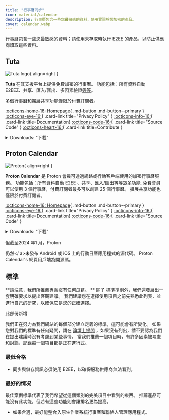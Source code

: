 ```yaml
---
title: "行事曆同步"
icon: material/calendar
description: 行事曆包含一些您最敏感的資料，使用實現靜態加密的產品。
cover: calendar.webp
---
```


行事曆包含一些您最敏感的資料；請使用未存取時執行 E2EE 的產品，以防止供應商讀取這些資料。

## Tuta

<div class="admonition recommendation" markdown>

![Tuta logo](assets/img/calendar/tuta.svg){ align=right }

**Tuta** 在其支援平台上提供免費加密的行事曆。 功能包括：所有資料自動 E2EEZ、共享、匯入/匯出、多因素驗證[等等](https://tuta.com/calendar-app-comparison/)。

多個行事曆和擴展共享功能僅限於付費訂閱者。

[:octicons-home-16: Homepage](https://tuta.com/calendar){ .md-button .md-button--primary }
[:octicons-eye-16:](https://tuta.com/privacy){ .card-link title="Privacy Policy" }
[:octicons-info-16:](https://tuta.com/faq){ .card-link title=Documentation}
[:octicons-code-16:](https://github.com/tutao/tutanota){ .card-link title="Source Code" }
[:octicons-heart-16:](https://tuta.com/community){ .card-link title=Contribute }

<details class="downloads" markdown>
<summary>Downloads: "下載"</summary>

- [:simple-googleplay: Google Play](https://play.google.com/store/apps/details?id=de.tutao.tutanota)
- [:simple-appstore: App Store](https://apps.apple.com/app/id922429609)
- [:simple-windows11: Windows](https://tuta.com/blog/posts/desktop-clients)
- [:simple-apple: macOS](https://tuta.com/blog/posts/desktop-clients)
- [:simple-linux: Linux](https://tuta.com/blog/posts/desktop-clients)
- [:simple-flathub: Flathub](https://flathub.org/apps/com.tutanota.Tutanota)
- [:octicons-browser-16: Web](https://app.tuta.com)

</details>

</div>

## Proton Calendar

<div class="admonition recommendation" markdown>

![Proton](assets/img/calendar/proton-calendar.svg){ align=right }

**Proton Calendar** 是 Proton 會員可透過網路或行動客戶端使用的加密行事曆服務。 功能包括：所有資料自動 E2EE 、共享、匯入/匯出等等[眾多功能](https://proton.me/support/proton-calendar-guide). 免費會員可以使用 3 個行事曆，付費訂閱者最多可以創建 25 個行事曆。 擴展共享功能也僅限於付費訂閱者。

[:octicons-home-16: Homepage](https://proton.me/calendar){ .md-button .md-button--primary }
[:octicons-eye-16:](https://proton.me/legal/privacy){ .card-link title="Privacy Policy" }
[:octicons-info-16:](https://proton.me/support/proton-calendar-guide){ .card-link title=Documentation}
[:octicons-code-16:](https://github.com/ProtonMail/WebClients){ .card-link title="Source Code" }

<details class="downloads" markdown>
<summary>Downloads: "下載"</summary>

- [:simple-googleplay: Google Play](https://play.google.com/store/apps/details?id=me.proton.android.calendar)
- [:simple-appstore: App Store](https://apps.apple.com/app/id1514709943)
- [:octicons-browser-16: Web](https://calendar.proton.me)

</details>

</div>

但截至2024 年1 月，Proton

仍然</ a>未發布 Android 或 iOS 上的行動日曆應用程式的源代碼。 Proton Calendar's 網頁用戶端為開源碼。</p> 



## 標準

**請注意，我們所推薦專案沒有任何瓜葛。 ** 除了 [標準準則](about/criteria.md)外，我們還發展出一套明確要求以提出客觀建議。 我們建議您在選擇使用項目之前先熟悉此列表，並進行自己的研究，以確保它是您的正確選擇。

<div class="admonition example" markdown>
<p class="admonition-title">此部份新增</p>

我們正在努力為我們網站的每個部分建立定義的標準，這可能會有所變化。 如果您對我們的標準有任何疑問，請在 [論壇上提問](https://discuss.privacyguides.net/latest) ，如果沒有列出，請不要認為我們在提出建議時沒有考慮到某些事情。 當我們推薦一個項目時，有許多因素被考慮和討論，記錄每一個項目都是正在進行式。

</div>

### 最低合格

- 同步與儲存資訊必須使用 E2EE，以確保服務供應商無法看到。



### 最好的情况

最佳案例標準代表了我們希望從這個類別的完美項目中看到的東西。 推薦產品可能沒有此功能，但若有這些功能則會讓排名更為提高。

- 如果合適，最好能整合入原生作業系統行事曆和聯絡人管理應用程式。

